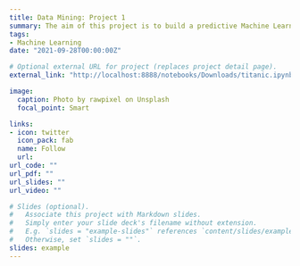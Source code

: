 ```yaml
---
title: Data Mining: Project 1
summary: The aim of this project is to build a predictive Machine Learning model that predicts which passengers survived the Titanic shipwreck using the titanic dataset.
tags:
- Machine Learning
date: "2021-09-28T00:00:00Z"

# Optional external URL for project (replaces project detail page).
external_link: "http://localhost:8888/notebooks/Downloads/titanic.ipynb"

image:
  caption: Photo by rawpixel on Unsplash
  focal_point: Smart

links:
- icon: twitter
  icon_pack: fab
  name: Follow
  url: 
url_code: ""
url_pdf: ""
url_slides: ""
url_video: ""

# Slides (optional).
#   Associate this project with Markdown slides.
#   Simply enter your slide deck's filename without extension.
#   E.g. `slides = "example-slides"` references `content/slides/example-slides.md`.
#   Otherwise, set `slides = ""`.
slides: example
---
```



